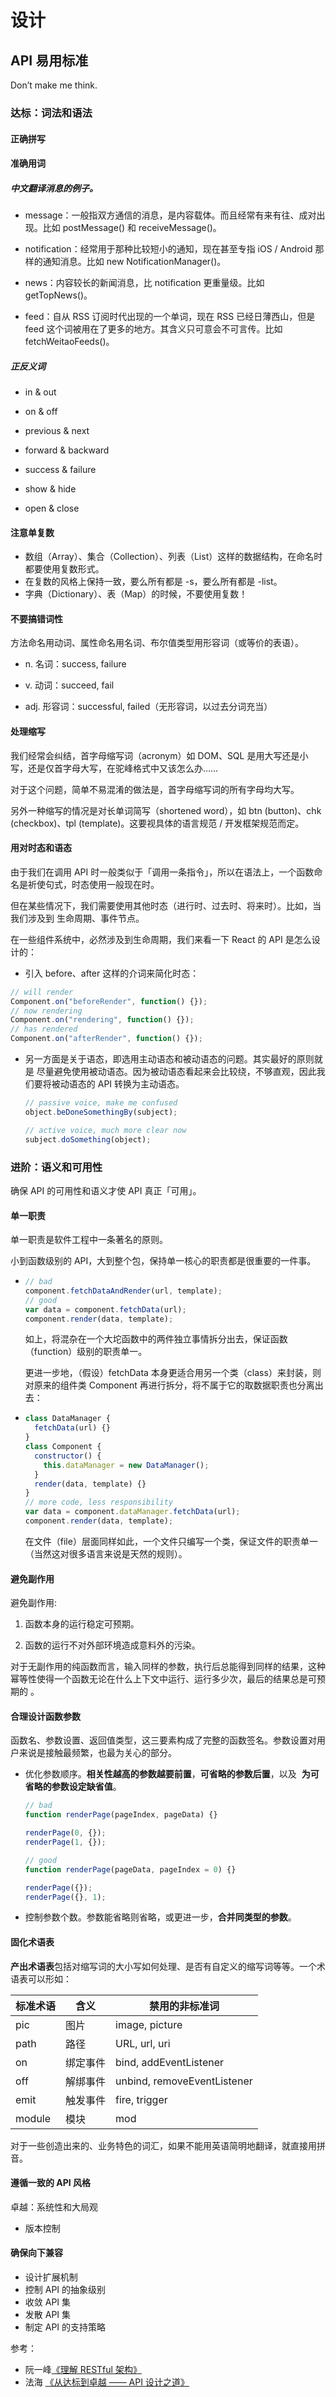 # 设计

## API 易用标准

Don’t make me think.

### 达标：词法和语法

#### 正确拼写

#### 准确用词

##### 中文翻译消息的例子。

- message：一般指双方通信的消息，是内容载体。而且经常有来有往、成对出现。比如 postMessage() 和 receiveMessage()。

- notification：经常用于那种比较短小的通知，现在甚至专指 iOS / Android 那样的通知消息。比如 new NotificationManager()。
- news：内容较长的新闻消息，比 notification 更重量级。比如 getTopNews()。
- feed：自从 RSS 订阅时代出现的一个单词，现在 RSS 已经日薄西山，但是 feed 这个词被用在了更多的地方。其含义只可意会不可言传。比如 fetchWeitaoFeeds()。

##### 正反义词

- in & out

- on & off
- previous & next
- forward & backward
- success & failure
- show & hide
- open & close

#### 注意单复数

- 数组（Array）、集合（Collection）、列表（List）这样的数据结构，在命名时都要使用复数形式。
- 在复数的风格上保持一致，要么所有都是 -s，要么所有都是 -list。
- 字典（Dictionary）、表（Map）的时候，不要使用复数！

#### 不要搞错词性

方法命名用动词、属性命名用名词、布尔值类型用形容词（或等价的表语）。

- n. 名词：success, failure

- v. 动词：succeed, fail
- adj. 形容词：successful, failed（无形容词，以过去分词充当）

#### 处理缩写

我们经常会纠结，首字母缩写词（acronym）如 DOM、SQL 是用大写还是小写，还是仅首字母大写，在驼峰格式中又该怎么办……

对于这个问题，简单不易混淆的做法是，首字母缩写词的所有字母均大写。

另外一种缩写的情况是对长单词简写（shortened word），如 btn (button)、chk (checkbox)、tpl (template)。这要视具体的语言规范 / 开发框架规范而定。

#### 用对时态和语态

由于我们在调用 API 时一般类似于「调用一条指令」，所以在语法上，一个函数命名是祈使句式，时态使用一般现在时。

但在某些情况下，我们需要使用其他时态（进行时、过去时、将来时）。比如，当我们涉及到 生命周期、事件节点。

在一些组件系统中，必然涉及到生命周期，我们来看一下 React 的 API 是怎么设计的：

- 引入 before、after 这样的介词来简化时态：

```js
// will render
Component.on("beforeRender", function() {});
// now rendering
Component.on("rendering", function() {});
// has rendered
Component.on("afterRender", function() {});
```

- 另一方面是关于语态，即选用主动语态和被动语态的问题。其实最好的原则就是 尽量避免使用被动语态。因为被动语态看起来会比较绕，不够直观，因此我们要将被动语态的 API 转换为主动语态。

  ```js
  // passive voice, make me confused
  object.beDoneSomethingBy(subject);

  // active voice, much more clear now
  subject.doSomething(object);
  ```

### 进阶：语义和可用性

确保 API 的可用性和语义才使 API 真正「可用」。

#### 单一职责

单一职责是软件工程中一条著名的原则。

小到函数级别的 API，大到整个包，保持单一核心的职责都是很重要的一件事。

- ```js
  // bad
  component.fetchDataAndRender(url, template);
  // good
  var data = component.fetchData(url);
  component.render(data, template);
  ```

  如上，将混杂在一个大坨函数中的两件独立事情拆分出去，保证函数（function）级别的职责单一。

  更进一步地，（假设）fetchData 本身更适合用另一个类（class）来封装，则对原来的组件类 Component 再进行拆分，将不属于它的取数据职责也分离出去：

- ```js
  class DataManager {
    fetchData(url) {}
  }
  class Component {
    constructor() {
      this.dataManager = new DataManager();
    }
    render(data, template) {}
  }
  // more code, less responsibility
  var data = component.dataManager.fetchData(url);
  component.render(data, template);
  ```

  在文件（file）层面同样如此，一个文件只编写一个类，保证文件的职责单一（当然这对很多语言来说是天然的规则）。

#### 避免副作用

避免副作用:

1. 函数本身的运行稳定可预期。

1. 函数的运行不对外部环境造成意料外的污染。

对于无副作用的纯函数而言，输入同样的参数，执行后总能得到同样的结果，这种幂等性使得一个函数无论在什么上下文中运行、运行多少次，最后的结果总是可预期的 。

#### 合理设计函数参数

函数名、参数设置、返回值类型，这三要素构成了完整的函数签名。参数设置对用户来说是接触最频繁，也最为关心的部分。

- 优化参数顺序。**相关性越高的参数越要前置**，**可省略的参数后置**，以及  **为可省略的参数设定缺省值**。

  ```js
  // bad
  function renderPage(pageIndex, pageData) {}

  renderPage(0, {});
  renderPage(1, {});

  // good
  function renderPage(pageData, pageIndex = 0) {}

  renderPage({});
  renderPage({}, 1);
  ```

- 控制参数个数。参数能省略则省略，或更进一步，**合并同类型的参数**。

#### 固化术语表

**产出术语表**包括对缩写词的大小写如何处理、是否有自定义的缩写词等等。一个术语表可以形如：

| 标准术语 | 含义     | 禁用的非标准词              |
| -------- | -------- | --------------------------- |
| pic      | 图片     | image, picture              |
| path     | 路径     | URL, url, uri               |
| on       | 绑定事件 | bind, addEventListener      |
| off      | 解绑事件 | unbind, removeEventListener |
| emit     | 触发事件 | fire, trigger               |
| module   | 模块     | mod                         |

对于一些创造出来的、业务特色的词汇，如果不能用英语简明地翻译，就直接用拼音。

#### 遵循一致的 API 风格

卓越：系统性和大局观

- 版本控制

#### 确保向下兼容

- 设计扩展机制
- 控制 API 的抽象级别
- 收敛 API 集
- 发散 API 集
- 制定 API 的支持策略

参考：

- 阮一峰[《理解 RESTful 架构》](http://www.ruanyifeng.com/blog/2011/09/restful)
- 法海 [《从达标到卓越 —— API 设计之道》](http://taobaofed.org/blog/2017/02/16/a-guide-to-api-design/)
